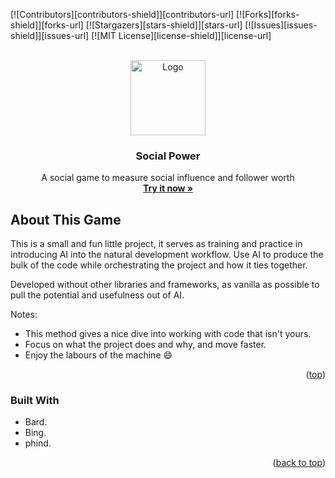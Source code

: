<!-- Improved compatibility of back to top link: See: https://github.com/othneildrew/Best-README-Template/pull/73 -->
<a name="readme-top"></a>

[![Contributors][contributors-shield]][contributors-url]
[![Forks][forks-shield]][forks-url]
[![Stargazers][stars-shield]][stars-url]
[![Issues][issues-shield]][issues-url]
[![MIT License][license-shield]][license-url]

<!-- PROJECT LOGO -->
<br />
<div align="center">
  <a href="https://socialpower.click">
    <img src="read/coin-logo.png" alt="Logo" width="120" height="120">
  </a>

  <h3 align="center">Social Power</h3>

  <p align="center">
    A social game to measure social influence and follower worth
    <br />
    <a href="https://socialpower.click"><strong>Try it now »</strong></a>
  </p>
</div>

<!-- ABOUT THE PROJECT -->
## About This Game

This is a small and fun little project, it serves as training and practice in introducing AI into the natural development workflow.
Use AI to produce the bulk of the code while orchestrating the project and how it ties together.

Developed without other libraries and frameworks, as vanilla as possible to pull the potential and usefulness out of AI.

Notes:
* This method gives a nice dive into working with code that isn't yours.
* Focus on what the project does and why, and move faster.
* Enjoy the labours of the machine :smile:

<p align="right">(<a href="#readme-top">top</a>)</p>


### Built With

* Bard.
* Bing.
* phind.

<p align="right">(<a href="#readme-top">back to top</a>)</p>
